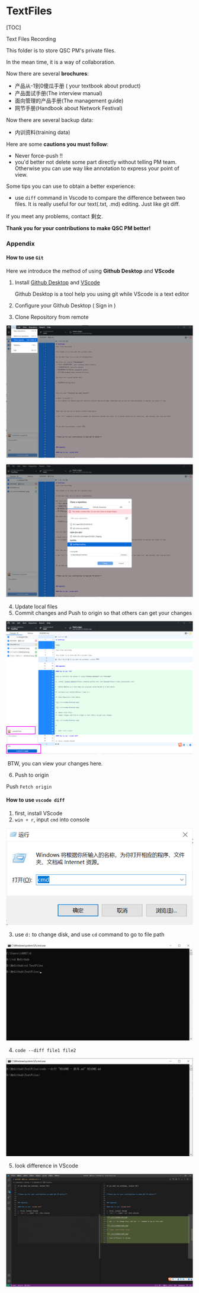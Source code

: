 # TextFiles

[TOC]

Text Files Recording

This folder is to store QSC PM's private files.

In the mean time, it is a way of collaboration.

Now there are several **brochures**:
+ 产品从-1到0傻瓜手册 ( your textbook about product)
+ 产品面试手册(The interview manual)
+ 面向管理的产品手册(The management guide)
+ 网节手册(Handbook about Network Festival)

Now there are several backup data:

+ 内训资料(training data)



Here are some **cautions you must follow**:

+ Never force-push !!
+ you'd better not delete some part directly without telling PM team. Otherwise you can use way like annotation to express your point of view.



Some tips you can use to obtain a better experience:

+ use `diff` command in Vscode to compare the difference between two files. It is really useful for our text(.txt, .md) editing. Just like git diff.



If you meet any problems, contact 剩女.



**Thank you for your contributions to make QSC PM better!**



### Appendix

#### How to use `Git`

Here we introduce the method of using **Github Desktop** and **VScode**

1. Install [Github Desktop](https://desktop.github.com/) and [VScode](https://code.visualstudio.com/)

   Github Desktop is a tool help you using git while VScode is a text editor

2. Configure your Github Desktop ( Sign in )

3. Clone Repository from remote

![](./src/readme/desktop1.png)

![](./src/readme/desktop2.png)

4. Update local files
5. Commit changes and Push to origin so that others can get your changes

![](./src/readme/desktop3.png)

​	BTW, you can view your changes here.

6. Push to origin

Push `Fetch origin`

#### How to use `vscode diff`

1. first, install VScode
2. `win + r`, input `cmd` into console

![](./src/readme/cmd.png)

3. use `d:` to change disk, and use `cd` command to go to file path

![](./src/readme/cmd2.png)

4. `code --diff file1 file2`

![](./src/readme/cmd3.png)

5. look difference in VScode

![](./src/readme/diff.png)

